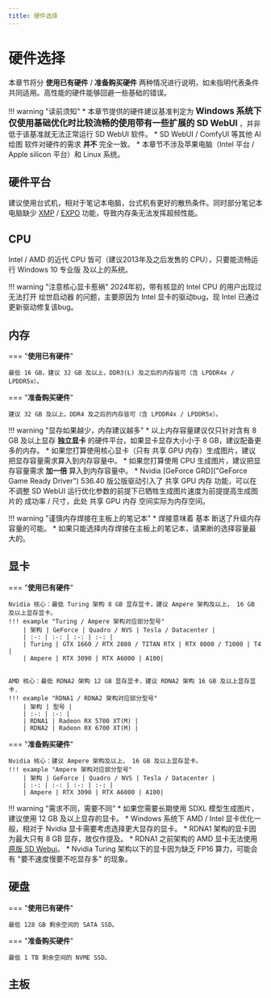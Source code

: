 ```yaml
---
title: 硬件选择
---
```

# 硬件选择
本章节将分 __使用已有硬件__ / __准备购买硬件__ 两种情况进行说明，如未指明代表条件共同适用。高性能的硬件能够回避一些基础的错误。

!!! warning "读前须知"
    * 本章节提供的硬件建议基准判定为 <big>__Windows 系统下仅使用基础优化时比较流畅的使用带有一些扩展的 SD WebUI__</big> ，并非低于该基准就无法正常运行 SD WebUI 软件。
    * SD WebUI / ComfyUI 等其他 AI 绘图 软件对硬件的需求 __并不__ 完全一致。
    * 本章节不涉及苹果电脑（Intel 平台 / Apple silicon 平台）和 Linux 系统。

## 硬件平台
建议使用台式机，相对于笔记本电脑，台式机有更好的散热条件。同时部分笔记本电脑缺少 [XMP](https://www.intel.cn/content/www/cn/zh/gaming/extreme-memory-profile-xmp.html "英特尔® 极限内存配置文件") / [EXPO](https://www.amd.com/zh-cn/products/processors/technologies/expo.html "AMD Extended Profiles for Overclocking") 功能，导致内存条无法发挥超频性能。

## CPU
Intel / AMD 的近代 CPU 皆可（建议2013年及之后发售的 CPU），只要能流畅运行 Windows 10 专业版 及以上的系统。

!!! warning "注意核心显卡惹祸"
    2024年初，带有核显的 Intel CPU 的用户出现过无法打开 绘世启动器 的问题，主要原因为 Intel 显卡的驱动bug，现 Intel 已通过更新驱动修复该bug。

## 内存
=== "__使用已有硬件__"

    最低 16 GB，建议 32 GB 及以上，DDR3(L) 及之后的内存皆可（含 LPDDR4x / LPDDR5x）。

=== "__准备购买硬件__"

    建议 32 GB 及以上，DDR4 及之后的内存皆可（含 LPDDR4x / LPDDR5x）。

!!! warning "显存如果越少，内存建议越多"
    * 以上内存容量建议仅只针对含有 8 GB 及以上显存 __独立显卡__ 的硬件平台，如果显卡显存大小小于 8 GB，建议配备更多的内存。
    * 如果您打算使用核心显卡（只有 共享 GPU 内存）生成图片，建议把显存容量需求算入到内存容量中。
    * 如果您打算使用 CPU 生成图片，建议把显存容量需求 __加一倍__ 算入到内存容量中。
    * Nvidia [GeForce GRD]("GeForce Game Ready Driver") 536.40 版公版驱动引入了 共享 GPU 内存 功能，可以在不调整 SD WebUI 运行优化参数的前提下已牺牲生成图片速度为前提提高生成图片的 成功率 / 尺寸，此处 共享 GPU 内存 空间实际为内存空间。

!!! warning "谨慎内存焊接在主板上的笔记本"
    * 焊接意味着 基本 断送了升级内存容量的可能。
    * 如果只能选择内存焊接在主板上的笔记本，请果断的选择容量最大的。
    
## 显卡
=== "__使用已有硬件__"

    Nvidia 核心：最低 Turing 架构 8 GB 显存显卡，建议 Ampere 架构及以上， 16 GB 及以上显存显卡。
    !!! example "Turing / Ampere 架构对应部分型号"
        | 架构 | GeForce | Quadro / NVS | Tesla / Datacenter |
        | :-: | :-: | :-: | :-: |
        | Turing | GTX 1660 / RTX 2080 / TITAN RTX | RTX 8000 / T1000 | T4 |
        | Ampere | RTX 3090 | RTX A6000 | A100|


    AMD 核心：最低 RDNA2 架构 12 GB 显存显卡，建议 RDNA2 架构 16 GB 及以上显存显卡.
    !!! example "RDNA1 / RDNA2 架构对应部分型号"
        | 架构 | 型号 |
        | :-: | :-: |
        | RDNA1 | Radeon RX 5700 XT(M) |
        | RDNA2 | Radeon RX 6700 XT(M) |

=== "__准备购买硬件__"

    Nvidia 核心：建议 Ampere 架构及以上， 16 GB 及以上显存显卡。
    !!! example "Ampere 架构对应部分型号"
        | 架构 | GeForce | Quadro / NVS | Tesla / Datacenter |
        | :-: | :-: | :-: | :-: |
        | Ampere | RTX 3090 | RTX A6000 | A100|

!!! warning "需求不同，需要不同"
    * 如果您需要长期使用 SDXL 模型生成图片，建议使用 12 GB 及以上显存的显卡。
    * Windows 系统下 AMD / Intel 显卡优化一般，相对于 Nvidia 显卡需要考虑选择更大显存的显卡。
    * RDNA1 架构的显卡因为最大只有 8 GB 显存，故仅作提及。
    * RDNA1 之前架构的 AMD 显卡无法使用 [原版 SD Webui](https://github.com/AUTOMATIC1111/stable-diffusion-webui "AUTOMATIC1111，SD WebUI的母亲（父亲？）")。
    * Nvidia Turing 架构以下的显卡因为缺乏 FP16 算力，可能会有 "要不速度慢要不吃显存多" 的现象。

## 硬盘
=== "__使用已有硬件__"

    最低 128 GB 剩余空间的 SATA SSD。

=== "__准备购买硬件__"

    最低 1 TB 剩余空间的 NVME SSD。



## 主板